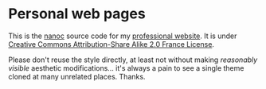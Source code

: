 # Personal web pages

This is the [nanoc](http://nanoc.stoneship.org) source code for my [professional website](http://people.untyped.org/damien.pollet). It is under [Creative Commons Attribution-Share Alike 2.0 France License](http://creativecommons.org/licenses/by-sa/2.0/fr/).

Please don't reuse the style directly, at least not without making *reasonably visible* aesthetic modifications… it's always a pain to see a single theme cloned at many unrelated places. Thanks.
